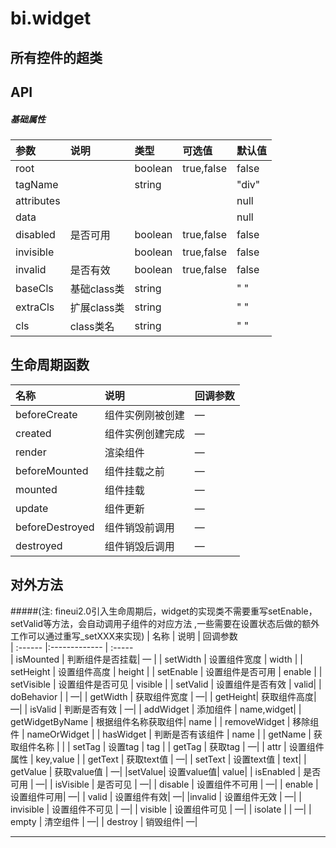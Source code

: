 # bi.widget

## 所有控件的超类

## API
##### 基础属性
| 参数    | 说明           | 类型  | 可选值 | 默认值
| :------ |:-------------  | :-----| :----|:----
| root | | boolean | true,false | false |
| tagName | | string| | "div" |
| attributes | | | | null |
| data | | | | null |
| disabled | 是否可用 |  boolean |true,false | false |
| invisible | | boolean | true,false | false|
| invalid | 是否有效 | boolean | true,false |false |
| baseCls | 基础class类 | string | | " "|
| extraCls | 扩展class类 | string|  | " "|
| cls | class类名 | string | | " "|

## 生命周期函数
| 名称     | 说明                           |  回调参数     
| :------ |:-------------                  | :-----   
| beforeCreate | 组件实例刚被创建 |— |
| created | 组件实例创建完成 | —|
| render | 渲染组件 | — |
| beforeMounted | 组件挂载之前| —|
| mounted | 组件挂载 |—|
| update | 组件更新 | —|
| beforeDestroyed | 组件销毁前调用| —|
| destroyed | 组件销毁后调用 | —|


## 对外方法
#####(注: fineui2.0引入生命周期后，widget的实现类不需要重写setEnable，setValid等方法，会自动调用子组件的对应方法
,一些需要在设置状态后做的额外工作可以通过重写_setXXX来实现)
| 名称     | 说明                           |  回调参数     
| :------ |:-------------                  | :-----   
| isMounted | 判断组件是否挂载| — |
| setWidth | 设置组件宽度 | width |
| setHeight | 设置组件高度 | height |
| setEnable | 设置组件是否可用 | enable |
| setVisible | 设置组件是否可见 | visible |
| setValid | 设置组件是否有效 | valid|
| doBehavior | | —|
| getWidth | 获取组件宽度 | —|
| getHeight| 获取组件高度| —|
| isValid | 判断是否有效 | —|
| addWidget | 添加组件 | name,widget|
| getWidgetByName | 根据组件名称获取组件| name |
| removeWidget | 移除组件 | nameOrWidget |
| hasWidget | 判断是否有该组件 | name |
| getName | 获取组件名称 | | 
| setTag | 设置tag | tag |
| getTag | 获取tag | —|
| attr | 设置组件属性 | key,value |
| getText | 获取text值 | —|
| setText | 设置text值 | text|
| getValue | 获取value值 | —|
|setValue| 设置value值| value|
| isEnabled | 是否可用 | —|
| isVisible | 是否可见 | —|
| disable | 设置组件不可用 | —|
| enable | 设置组件可用| —|
| valid | 设置组件有效| —|
|invalid | 设置组件无效 | —|
| invisible | 设置组件不可见 | —|
| visible | 设置组件可见 | —|
| isolate | | —|
| empty | 清空组件 | —|
| destroy | 销毁组件| —|





---


